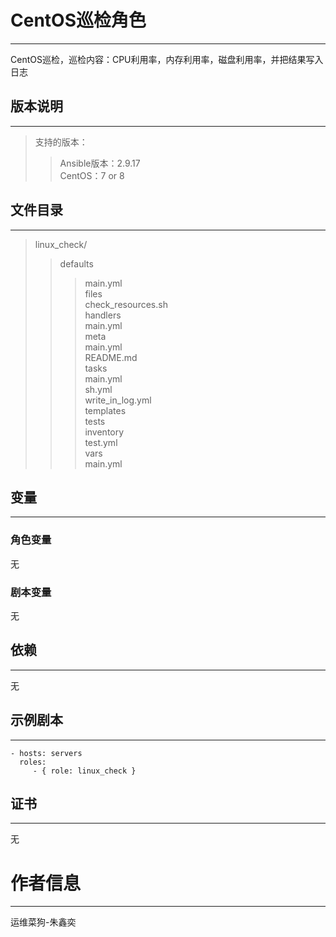 # CentOS巡检角色
------------

CentOS巡检，巡检内容：CPU利用率，内存利用率，磁盘利用率，并把结果写入日志

## 版本说明
------------

>支持的版本：
>>Ansible版本：2.9.17  
>>CentOS：7 or 8  

## 文件目录
--------------

>linux_check/  
>>defaults  
>>>main.yml  
>>files  
>>>check_resources.sh  
>>handlers  
>>>main.yml  
>>meta   
>>>main.yml  
>>README.md  
>>tasks  
>>>main.yml  
>>>sh.yml   
>>>write_in_log.yml  
>>templates    
>>tests  
>>>inventory  
>>>test.yml  
>>vars  
>>>main.yml   


## 变量
--------------
### 角色变量

无

### 剧本变量

无

## 依赖
------------

无

## 示例剧本
----------------

    - hosts: servers
      roles:
         - { role: linux_check }

## 证书
-------

无

# 作者信息
------------------
 
运维菜狗-朱鑫奕
